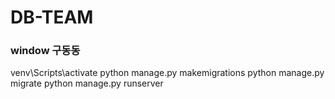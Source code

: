 # DB-TEAM

### window 구동동
venv\Scripts\activate
python manage.py makemigrations
python manage.py migrate
python manage.py runserver